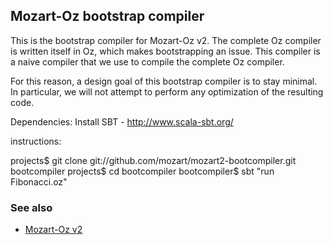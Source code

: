 Mozart-Oz bootstrap compiler
----------------------------

This is the bootstrap compiler for Mozart-Oz v2. The complete Oz compiler is written itself in Oz, which makes bootstrapping an issue. This compiler is a naive compiler that we use to compile the complete Oz compiler.

For this reason, a design goal of this bootstrap compiler is to stay minimal. In particular, we will not attempt to perform any optimization of the resulting code.

Dependencies:
Install SBT - http://www.scala-sbt.org/

instructions:

projects$ git clone git://github.com/mozart/mozart2-bootcompiler.git bootcompiler
projects$ cd bootcompiler
bootcompiler$ sbt "run Fibonacci.oz"

### See also ###

*   [Mozart-Oz v2](https://github.com/mozart/mozart2)
